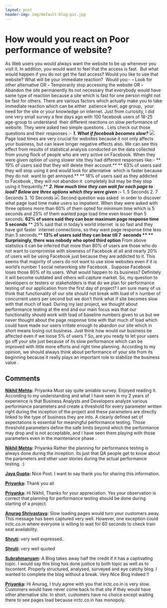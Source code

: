 ```yaml
---
layout: post
header-img: img/default-blog-pic.jpg
---
```


# How would you react on Poor performance of website?

As Web users you would always want the website to be up whenever you visit it. In addition, you would want to feel that the access is fast.  But what would happen if you do not get the fast access? Would you like to use that website? What will be your immediate reaction?  Would you:- **-** Look for other alternative OR **-** Temporarily stop accessing the website OR **-** Abandon the site permanently Its not necessary that everybody would have same type of reaction because a site which is fast for one person might not be fast for others. There are various factors which actually make you to take immediate reaction which can be either  patience level, age group,  your need for the site or your knowledge on internet. Just from curiosity, I did one very small survey a few days ago with 100 facebook users of 18-25 age-group to understand  their different reactions on slow performance of website. They were asked two simple questions . Lets check out those questions and their responses :- _**1. What if facebook becomes slow?**_ ![](/wp-content/uploads/2011/11/Screen-shot-2011-11-09-at-5.33.10-PM.png) Page load times are very crucial for websites because it not only affects your business, but can leave longer negative effects also. We can see this effect from results of statistical analysis conducted on the data collected from young flock of people who are very active on Facebook. When they were given option of using slower site they had different responses like:- ** 19% of users said that they will delete their account.** ** 63% of users said they will stop using it and would look for alternative  which is faster because they do not  want to get annoyed.** ** 18% of users said as they addicted to Facebook , they will not abandon it  completely but may be they stop using it frequently.** _**2\. How much time they can wait for each page to load? Below are three options which they were given :-**_ 1\. 5 Seconds 2\. 7 Seconds 3\. 10 Seconds ![](http://xebee.xebia.in/wp-content/uploads/2011/11/second-graph.png) Second question was asked  in order to discover what page load time make users so impatient. When they were asked with three options more than 60% of them opted for minimum time which is 5 seconds and 25% of them wanted page load time even lesser than 5 seconds. **62% of users said they can bear maximum page response time 5 seconds** ** 25% said that in today’s world internet  is so fast and they have got faster  internet connections, so they want page response time less than 5 seconds.** **13% of users said they can bear till 7  seconds ** ** Surprisingly, there was nobody who opted third option** From above statistics it can be inferred that more than 80% of users are those who do not want to compromise with slowness of Facebook at all and nearly 20% of users will be using Facebook just because they are addicted to it. This seems that majority of users do not want to use slow websites even if it is world’s number 1 social networking site Facebook . Suppose Facebook loses those 80% of its users. What would happen to its business? Definitely it will become outdated and others will capture market. So, my question to developers or testers or stakeholders is that do we plan for performance testing of our application from the first day of project? I am sure many of us think that functionality of our site should not break with load of n number of concurrent users per second but we don’t think what if site becomes slow with that much of load. During my last project, we thought about performance testing at the end and our main focus was that our functionality should work with load of baseline numbers given to us but we never thought about the page response time with that much of load which could have made our users irritate enough to abandon our site which in short means losing out business. Just think how would our business be affected even if we loose 5% of users ? So, are you ready to let your users go off your site just because of its slow performance which can be improved with little more efforts and right time planning. According to my opinion, we should always think about performance of your site from its beginning because it really plays an important role to stabilize the business value .

## Comments

**[Nikhil Mehta](#6245 "2011-11-23 12:45:44"):** Priyanka Must say quite amiable survey. Enjoyed reading it. According to my understanding and what I have seen in my 2 years of experience is that Business Analysts and Developers analyze various performance parameters and create a threshold for every parameter written right during the inception of the project and these parameters are directly linked to the type of business they are into. A clearly defined set of expectations is essential for meaningful performance testing. Those threshold parameters define the safe limits beyond which the performance may drop and is not acceptable, and I have seen them playing with those parameters even in the maintenance phase .

**[Nikhil Mehta](#6398 "2011-12-15 14:20:27"):** Priyanka Rather the planning for performance testing is always done during the inception. Its just that QA people get to know about the parameters and other user stories during the actual performance testing. :)

**[Jaya Gupta](#6299 "2011-12-01 09:59:33"):** Nice Post. I want to say thank you for sharing this information.

**[Priyanka](#6301 "2011-12-01 10:45:40"):** Thank you all

**[Priyanka](#6302 "2011-12-01 11:16:28"):** Hi Nikhil, Thanks for your appreciation. Yes your observation is correct that planning for performance testing should be done during starting of a project.

**[Anurag Shrivastava](#6581 "2012-01-03 19:18:11"):** Slow loading pages would turn your customers away. This message has been captured very well. However, one exception could irctc.co.in where everyone is willing to wait for 60 seconds to check train seat availability.

**[Shruti](#6237 "2011-11-22 12:26:31"):** very well expressed..

**[Shruti](#6238 "2011-11-22 12:28:38"):** very well quoted

**[Subrahmanyam](#6400 "2011-12-15 15:56:38"):** A Blog takes away half the credit if it has a captivating topic. I would say this blog has done justice to both topic as well as to itscontent. Properly structured, analysed, surveyed and eye catchy blog. I wanted to complete the blog without a break. Very Nice Blog indeed !!

**[Priyanka](#7124 "2012-01-25 12:28:32"):** Hi Anurag, I truly agree with you that irctc.co.in is very slow. Customers would have never come back to that site if they would have other alternative site. In short, customers have no choice except waiting there to see pages load because irctc.co.in has monopoly.

